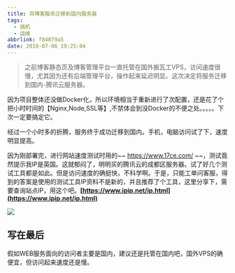 ```yaml
---
title: 将博客服务迁移到国内服务器
tags:
  - 搞机
  - 运维
abbrlink: f84079a5
date: 2018-07-06 19:25:04
---
```

> 之前博客静态页及博客管理平台一直托管在国外搬瓦工VPS，访问速度很慢，尤其因为还有后端管理平台，操作起来延迟明显。这次决定将服务迁移到国内-腾讯云服务器。

因为项目整体还没做Docker化，所以环境相当于重新进行了次配置，还是花了个把小时时间的【Nginx,Node,SSL等】,不禁体会到没Docker的不便之处。。。。。下次一定要搞定它。

经过一个小时多的折腾，服务终于成功迁移到国内。手机，电脑访问试了下，速度明显提高。

因为刚部署完，进行网站速度测试时用的~~ https://www.17ce.com/ ~~，测试竟然提示我IP是英国。这就郁闷了，明明买的腾讯云的成都区服务器。试了好几个测试工具都是如此。但是访问速度的确挺快，不科学啊。于是，只能工单问客服，得到的答案是使用的测试工具IP资料不是新的，并且推荐了个工具，这里分享下，需要查询站点IP，用这个吧。**[https://www.ipip.net/ip.html](https://www.ipip.net/ip.html)**

![](http://or0g12e5e.bkt.clouddn.com/2018-07-06-113758.png)

## 写在最后
假如WEB服务面向的访问者主要是国内，建议还是托管在国内吧，国外VPS的确便宜，但访问起来速度还是慢。